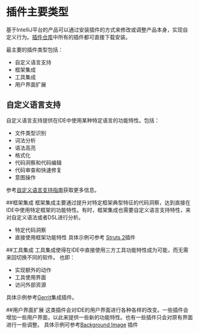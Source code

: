 # 插件主要类型
基于IntelliJ平台的产品可以通过安装插件的方式来修改或调整产品本身，实现自定义行为。[插件仓库](https://plugins.jetbrains.com/)中所有的插件都可直接下载安装。

最主要的插件类型包括：

* 自定义语言支持
* 框架集成
* 工具集成
* 用户界面扩展
 
## 自定义语言支持
自定义语言支持提供在IDE中使用某种特定语言的功能特性。包括：
* 文件类型识别
* 词法分析
* 语法高亮
* 格式化
* 代码洞察和代码编辑
* 代码审查和快速修复
* 意图操作

参考[自定义语言支持指南](/tutorials/custom_language_support_tutorial.md)获取更多信息。

##框架集成
框架集成主要通过提升对特定框架典型特征的代码洞察，达到直接在IDE中使用特定框架的功能特性。有时，框架集成也需要自定义语言支持特性，来对自定义语法或者DSL进行分析。
* 特定代码洞察
* 直接使用框架功能特性
具体示例可参考 [Struts 2](https://plugins.jetbrains.com/plugin/1698)插件

##工具集成
工具集成使得在IDE中直接使用三方工具功能特性成为可能，而无需来回切换不同的软件。
也即：
* 实现额外的动作
* 工具使用界面
* 访问外部资源

具体示例参考[Gerrit](https://plugins.jetbrains.com/plugin/7272?pr=idea)集成插件。

##用户界面扩展
这类插件会对IDE的用户界面进行各种各样的改变。一些插件会增加一些用户界面，以此来提供一些新的功能特性。也有一些插件只会对原有界面进行一些调整。
具体示例可参考[Background Image](https://plugins.jetbrains.com/plugin/72) 插件


